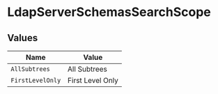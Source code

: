 # LdapServerSchemasSearchScope


## Values

| Name             | Value            |
| ---------------- | ---------------- |
| `AllSubtrees`    | All Subtrees     |
| `FirstLevelOnly` | First Level Only |